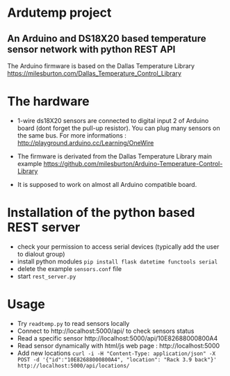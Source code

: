 # Ardutemp project

## An Arduino and DS18X20 based temperature sensor network with python REST API

The Arduino firmware is based on the Dallas Temperature Library https://milesburton.com/Dallas_Temperature_Control_Library

# The hardware
- 1-wire ds18X20 sensors are connected to digital input 2 of Arduino board (dont forget the pull-up resistor). You can plug many sensors on the same bus. For more informations : http://playground.arduino.cc/Learning/OneWire

- The firmware is derivated from the Dallas Temperature Library main example
https://github.com/milesburton/Arduino-Temperature-Control-Library
- It is supposed to work on almost all Arduino compatible board.

# Installation of the python based REST server
- check your permission to access serial devices (typically add the user to dialout group)
- install python modules
```pip install flask datetime functools serial```
- delete the example ```sensors.conf``` file
- start ```rest_server.py```


# Usage
- Try ```readtemp.py``` to read sensors locally
- Connect to http://localhost:5000/api/ to check sensors status
- Read a specific sensor http://localhost:5000/api/10E82688000800A4
- Read sensor dynamically with html/js web page : http://localhost:5000
- Add new locations ```curl -i -H "Content-Type: application/json" -X POST -d '{"id":"10E82688000800A4", "location": "Rack 3.9 back"}' http://localhost:5000/api/locations/```
